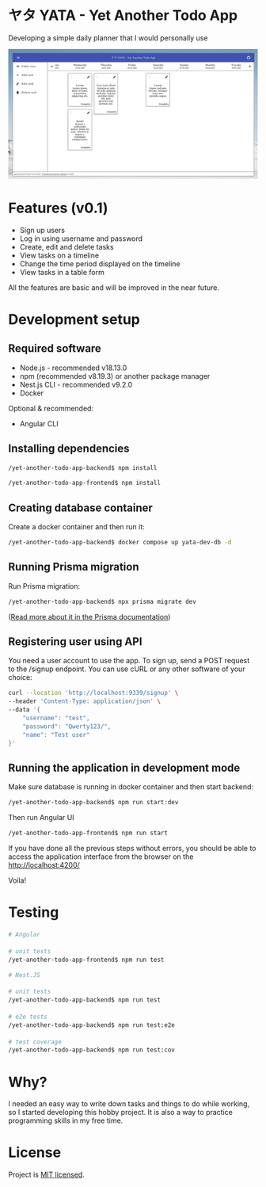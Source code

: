 # ヤタ YATA - Yet Another Todo App

Developing a simple daily planner that I would personally use</i>

![App with example tasks](/screenshot.png?raw=true "App with example tasks")

# Features (v0.1)

- Sign up users
- Log in using username and password
- Create, edit and delete tasks
- View tasks on a timeline
- Change the time period displayed on the timeline
- View tasks in a table form

All the features are basic and will be improved in the near future.

# Development setup

## Required software

- Node.js - recommended v18.13.0
- npm (recommended v8.19.3) or another package manager
- Nest.js CLI - recommended v9.2.0
- Docker

Optional & recommended:

- Angular CLI

## Installing dependencies

```bash
/yet-another-todo-app-backend$ npm install
```
```bash
/yet-another-todo-app-frontend$ npm install
```

## Creating database container

Create a docker container and then run it:

```bash
/yet-another-todo-app-backend$ docker compose up yata-dev-db -d
```

## Running Prisma migration

Run Prisma migration:

```bash
/yet-another-todo-app-backend$ npx prisma migrate dev
```

([Read more about it in the Prisma documentation](https://www.prisma.io/docs/concepts/components/prisma-migrate/migrate-development-production))


## Registering user using API

You need a user account to use the app.
To sign up, send a POST request to the /signup endpoint.
You can use cURL or any other software of your choice:

```bash
curl --location 'http://localhost:9339/signup' \
--header 'Content-Type: application/json' \
--data '{
    "username": "test",
    "password": "Qwerty123/",
    "name": "Test user"
}'
```

## Running the application in development mode

Make sure database is running in docker container and then start backend:

```bash
/yet-another-todo-app-backend$ npm run start:dev
```

Then run Angular UI

```bash
/yet-another-todo-app-frontend$ npm run start
```

If you have done all the previous steps without errors, you should be able to access the application interface from the browser on the [http://localhost:4200/](http://localhost:4200/)

Voila!

# Testing

```bash
# Angular

# unit tests
/yet-another-todo-app-frontend$ npm run test
```

```bash
# Nest.JS

# unit tests
/yet-another-todo-app-backend$ npm run test

# e2e tests
/yet-another-todo-app-backend$ npm run test:e2e

# test coverage
/yet-another-todo-app-backend$ npm run test:cov
```

# Why?

I needed an easy way to write down tasks and things to do while working, so I started developing this hobby project.
It is also a way to practice programming skills in my free time.

# License

Project is [MIT licensed](LICENSE).